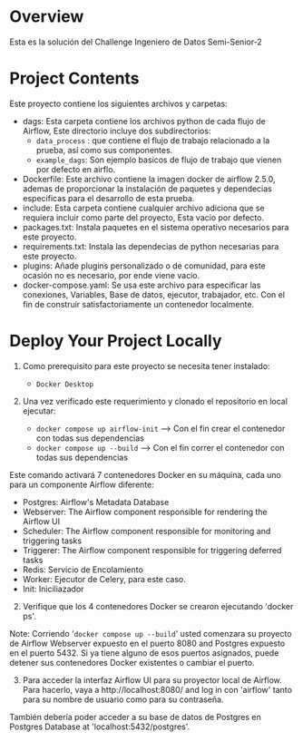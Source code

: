 Overview
========

Esta es la solución del Challenge Ingeniero de Datos Semi-Senior-2

Project Contents
================

Este proyecto contiene los siguientes archivos y carpetas:

- dags: Esta carpeta contiene los archivos python de cada flujo de Airflow, Este directorio incluye dos subdirectorios:
    - `data_process` : que contiene el flujo de trabajo relacionado a la prueba, así como sus componentes. 
    - `example_dags`: Son ejemplo basicos de flujo de trabajo que vienen por defecto en airflo.
- Dockerfile: Este archivo contiene la imagen docker de airflow 2.5.0, ademas de proporcionar la instalación de paquetes y dependecias especificas para el desarrollo de  esta prueba.
- include: Esta carpeta contiene cualquier archivo adiciona que se requiera incluir como parte del proyecto, Esta vacio por defecto.
- packages.txt: Instala paquetes en el sistema operativo necesarios para este proyecto.
- requirements.txt: Instala las dependecias de python necesarias para este proyecto.
- plugins: Añade plugins personalizado o de comunidad, para este ocasión no es necesario, por ende viene vacio.
- docker-compose.yaml: Se usa este archivo para especificar las conexiones, Variables, Base de datos, ejecutor, trabajador, etc. Con el fin de construir satisfactoriamente un contenedor localmente.

Deploy Your Project Locally
===========================

1. Como prerequisito para este proyecto se necesita tener instalado:
    - `Docker Desktop`

2. Una vez verificado este requerimiento y clonado el repositorio en local ejecutar:
    - `docker compose up airflow-init` --> Con el fin crear el contenedor con todas sus dependencias 
    - `docker compose up --build` --> Con el fin correr el contenedor con todas sus dependencias 

Este comando activará 7 contenedores Docker en su máquina, cada uno para un componente Airflow diferente:

- Postgres: Airflow's Metadata Database
- Webserver: The Airflow component responsible for rendering the Airflow UI
- Scheduler: The Airflow component responsible for monitoring and triggering tasks
- Triggerer: The Airflow component responsible for triggering deferred tasks
- Redis: Servicio de Encolamiento
- Worker: Ejecutor de Celery, para este caso.
- Init: Iniciliazador 

2. Verifique que los 4 contenedores Docker se crearon ejecutando 'docker ps'.

Note: Corriendo '`docker compose up --build`' usted comenzara su proyecto de Airflow Webserver expuesto en el puerto 8080 and Postgres expuesto en el puerto 5432. Si ya tiene alguno de esos puertos asignados, puede detener sus contenedores Docker existentes o cambiar el puerto.

3. Para acceder la interfaz Airflow UI para su proyector local de Airflow. Para hacerlo, vaya a http://localhost:8080/ and log in con 'airflow' tanto para su nombre de usuario como para su contraseña.

También debería poder acceder a su base de datos de Postgres en Postgres Database at 'localhost:5432/postgres'.


